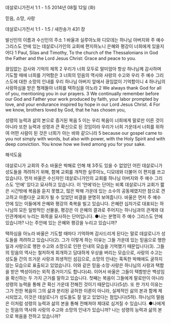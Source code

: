 데살로니가전서 1:1 - 1:5 
2014년 08월 12일 (화)

믿음, 소망, 사랑



데살로니가전서 1:1 - 1:5 / 새찬송가 431 장


발신인의 이름과 수신인의 주소 
1 바울과 실루아노와 디모데는 하나님 아버지와 주 예수 그리스도 안에 있는 데살로니가인의 교회에 편지하노니 은혜와 평강이 너희에게 있을지어다
1 Paul, Silas and Timothy, To the church of the Thessalonians in God the Father and the Lord Jesus Christ: Grace and peace to you.

끊임없는 감사와 기억의 제목
2 우리가 너희 모두로 말미암아 항상 하나님께 감사하며 기도할 때에 너희를 기억함은 3 너희의 믿음의 역사와 사랑의 수고와 우리 주 예수 그리스도에 대한 소망의 인내를 우리 하나님 아버지 앞에서 끊임없이 기억함이니 4 하나님의 사랑하심을 받은 형제들아 너희를 택하심을 아노라
2 We always thank God for all of you, mentioning you in our prayers. 3 We continually remember before our God and Father your work produced by faith, your labor prompted by love, and your endurance inspired by hope in our Lord Jesus Christ. 4 For we know, brothers loved by God, that he has chosen you,  

성령의 능력과 삶의 본으로 증거된 복음
5 이는 우리 복음이 너희에게 말로만 이른 것이 아니라 또한 능력과 성령과 큰 확신으로 된 것임이라 우리가 너희 가운데서 너희를 위하여 어떤 사람이 된 것은 너희가 아는 바와 같으니라
5 because our gospel came to you not simply with words, but also with power, with the Holy Spirit and with deep conviction. You know how we lived among you for your sake.

해석도움





데살로니가 교회의 주소 
바울은 박해로 인해 채 3주도 있을 수 없었던 어린 데살로니가 성도들을 격려하기 위해, 함께 교회를 개척한 실루아노, 디모데와 더불어 이 편지를 쓰고 있습니다. 먼저 바울은 수신자인 데살로니가인의 교회를 하나님 아버지와 주 예수 그리스도 ‘안에’ 있다고 묘사하고 있습니다. 이 ‘안에’라는 단어는 비록 데살로니가 교회가 짧은 시간밖에 복음을 듣지 못했고, 많은 박해 가운데 있는 소수의 공동체였지만 참으로 견고하고 아름다운 교회가 될 수 있었던 비결을 분명히 보여줍니다. 바울은 먼저 주 예수 안에 있는 이들에게 은혜와 평강의 축복을 빌고 있습니다. 은혜란 십자가로 대표되는 하나님의 모든 일방적인 선물을, 평강은 이 은혜의 결과로 주어지는 하나님과의 관계와 대인관계에서 누리는 화목을 묘사하는 단어입니다. 
●나는 분명히 주 예수 그리스도 안에 있습니까? 나는 주안에 있는 은혜와 평강을 누리고 있습니까? 

택하심을 아노라 
바울은 기도할 때마다 기억하며 감사드리게 된다는 말로 데살로니가 성도들을 격려하고 있습니다(2). 그가 이렇게 하는 이유는 그들 가운데 있는 믿음으로 행한 일과 사랑으로 행한 수고와 소망으로 인한 인내의 모습을 기억했기 때문입니다(3). 그들의 믿음의 역사는 철저하게 회개하고 담대하게 우상을 버리는 모습으로, 사랑의 수고는 성도들 간의 뜨거운 사랑과 희생적인 섬김으로, 소망의 인내는 혹독한 박해에도 굴하지 않는 모습으로 표출되고 있었습니다. 이와 같은 믿음·소망·사랑은 하나님의 사랑과 택함을 받은 백성이라는 외적 증거이기도 합니다(4). 이어서 바울은 그들이 택함받은 백성임을 확신하는 두 가지 근거를 말하고 있습니다. 첫째는 복음이 그들에게 말로만이 아니라 성령의 능력을 통해 큰 확신 가운데 전해진 것이기 때문입니다(5상). 또 한 가지 이유는 그가 전한 복음이 그의 삶과 분리된 공허한 이론이 아니라, 실제적인 삶의 본과 함께 제시되었고, 이것은 데살로니가 성도들도 잘 알고 있었다는 점입니다(5하). 하나님의 말씀은 이처럼 성령의 능력과 삶의 본을 통해 전해져야 제대로 심겨질 수 있습니다. 
●나에게는 믿음의 역사와 사랑의 수고와 소망의 인내가 있습니까? 나는 성령의 능력과 삶의 본으로 복음을 전하고 있습니까?
